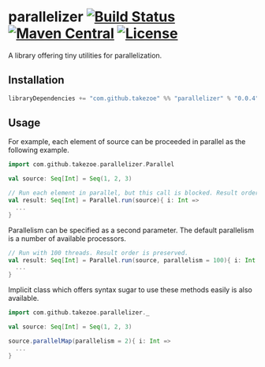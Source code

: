 parallelizer [![Build Status](https://travis-ci.org/takezoe/parallelizer.svg?branch=master)](https://travis-ci.org/takezoe/parallelizer) [![Maven Central](https://maven-badges.herokuapp.com/maven-central/com.github.takezoe/parallelizer_2.12/badge.svg)](https://maven-badges.herokuapp.com/maven-central/com.github.takezoe/parallelizer_2.12) [![License](https://img.shields.io/badge/License-Apache%202.0-blue.svg)](https://github.com/takezoe/parallelizer/blob/master/LICENSE)
====

A library offering tiny utilities for parallelization.

## Installation

```scala
libraryDependencies += "com.github.takezoe" %% "parallelizer" % "0.0.4"
```

## Usage

For example, each element of source can be proceeded in parallel as the following example.

```scala
import com.github.takezoe.parallelizer.Parallel

val source: Seq[Int] = Seq(1, 2, 3)

// Run each element in parallel, but this call is blocked. Result order is preserved.
val result: Seq[Int] = Parallel.run(source){ i: Int =>
  ...
}
```

Parallelism can be specified as a second parameter. The default parallelism is a number of available processors.

```scala
// Run with 100 threads. Result order is preserved.
val result: Seq[Int] = Parallel.run(source, parallelism = 100){ i: Int =>
  ...
}
```

Implicit class which offers syntax sugar to use these methods easily is also available.

```scala
import com.github.takezoe.parallelizer._

val source: Seq[Int] = Seq(1, 2, 3)

source.parallelMap(parallelism = 2){ i: Int =>
  ...
}
```